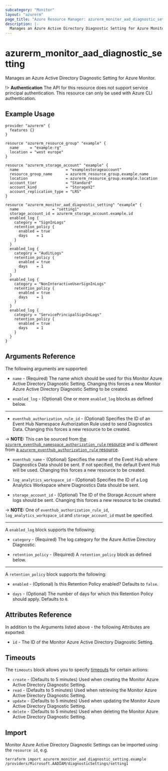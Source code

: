 ```yaml
---
subcategory: "Monitor"
layout: "azurerm"
page_title: "Azure Resource Manager: azurerm_monitor_aad_diagnostic_setting"
description: |-
  Manages an Azure Active Directory Diagnostic Setting for Azure Monitor.
---
```


# azurerm_monitor_aad_diagnostic_setting

Manages an Azure Active Directory Diagnostic Setting for Azure Monitor.

!> **Authentication** The API for this resource does not support service principal authentication. This resource can only be used with Azure CLI authentication.

## Example Usage

```hcl
provider "azurerm" {
  features {}
}

resource "azurerm_resource_group" "example" {
  name     = "example-rg"
  location = "west europe"
}

resource "azurerm_storage_account" "example" {
  name                     = "examplestorageaccount"
  resource_group_name      = azurerm_resource_group.example.name
  location                 = azurerm_resource_group.example.location
  account_tier             = "Standard"
  account_kind             = "StorageV2"
  account_replication_type = "LRS"
}

resource "azurerm_monitor_aad_diagnostic_setting" "example" {
  name               = "setting1"
  storage_account_id = azurerm_storage_account.example.id
  enabled_log {
    category = "SignInLogs"
    retention_policy {
      enabled = true
      days    = 1
    }
  }
  enabled_log {
    category = "AuditLogs"
    retention_policy {
      enabled = true
      days    = 1
    }
  }
  enabled_log {
    category = "NonInteractiveUserSignInLogs"
    retention_policy {
      enabled = true
      days    = 1
    }
  }
  enabled_log {
    category = "ServicePrincipalSignInLogs"
    retention_policy {
      enabled = true
      days    = 1
    }
  }
}
```

## Arguments Reference

The following arguments are supported:

* `name` - (Required) The name which should be used for this Monitor Azure Active Directory Diagnostic Setting. Changing this forces a new Monitor Azure Active Directory Diagnostic Setting to be created.

* `enabled_log` - (Optional) One or more `enabled_log` blocks as defined below.

---

* `eventhub_authorization_rule_id` - (Optional) Specifies the ID of an Event Hub Namespace Authorization Rule used to send Diagnostics Data. Changing this forces a new resource to be created.

-> **NOTE:** This can be sourced from [the `azurerm_eventhub_namespace_authorization_rule` resource](eventhub_namespace_authorization_rule.html) and is different from [a `azurerm_eventhub_authorization_rule` resource](eventhub_authorization_rule.html).

* `eventhub_name` - (Optional) Specifies the name of the Event Hub where Diagnostics Data should be sent. If not specified, the default Event Hub will be used. Changing this forces a new resource to be created.

* `log_analytics_workspace_id` - (Optional) Specifies the ID of a Log Analytics Workspace where Diagnostics Data should be sent.

* `storage_account_id` - (Optional) The ID of the Storage Account where logs should be sent. Changing this forces a new resource to be created.

-> **NOTE:** One of `eventhub_authorization_rule_id`, `log_analytics_workspace_id` and `storage_account_id` must be specified.

---

A `enabled_log` block supports the following:

* `category` - (Required) The log category for the Azure Active Directory Diagnostic.

* `retention_policy` - (Required) A `retention_policy` block as defined below.

---

A `retention_policy` block supports the following:

* `enabled` - (Optional) Is this Retention Policy enabled? Defaults to `false`.

* `days` - (Optional) The number of days for which this Retention Policy should apply. Defaults to `0`.

## Attributes Reference

In addition to the Arguments listed above - the following Attributes are exported:

* `id` - The ID of the Monitor Azure Active Directory Diagnostic Setting.

## Timeouts

The `timeouts` block allows you to specify [timeouts](https://www.terraform.io/language/resources/syntax#operation-timeouts) for certain actions:

* `create` - (Defaults to 5 minutes) Used when creating the Monitor Azure Active Directory Diagnostic Setting.
* `read` - (Defaults to 5 minutes) Used when retrieving the Monitor Azure Active Directory Diagnostic Setting.
* `update` - (Defaults to 5 minutes) Used when updating the Monitor Azure Active Directory Diagnostic Setting.
* `delete` - (Defaults to 5 minutes) Used when deleting the Monitor Azure Active Directory Diagnostic Setting.

## Import

Monitor Azure Active Directory Diagnostic Settings can be imported using the `resource id`, e.g.

```shell
terraform import azurerm_monitor_aad_diagnostic_setting.example /providers/Microsoft.AADIAM/diagnosticSettings/setting1
```
